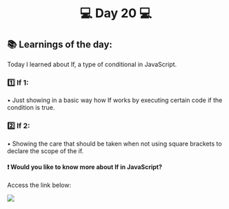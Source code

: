 <h1 align="center">💻 Day 20 💻</h1>

<h2>📚 Learnings of the day:</h2>
<p>Today I learned about If, a type of conditional in JavaScript.</p>

<h3>1️⃣ If 1: </h3>
<p>• Just showing in a basic way how If works by executing certain code if the condition is true. </p>

<h3>2️⃣ If 2: </h3>
<p>• Showing the care that should be taken when not using square brackets to declare the scope of the if. </p>

<h4>❗ Would you like to know more about If in JavaScript?</h4>
<p> Access the link below:</p>
<a href="https://developer.mozilla.org/en-US/docs/Web/JavaScript/Reference/Statements/if...else">
<img src="https://img.shields.io/static/v1?label=USE&message=IF&color=f0d500&style=for-the-badge"/>
</a>
